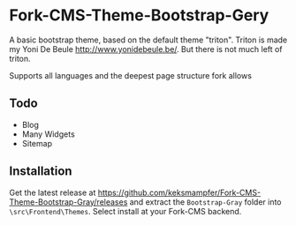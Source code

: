 # Fork-CMS-Theme-Bootstrap-Gery

A basic bootstrap theme, based on the default theme "triton". Triton is made my Yoni De Beule http://www.yonidebeule.be/. But there is not much left of triton.

Supports all languages and the deepest page structure fork allows

## Todo

* Blog 
* Many Widgets
* Sitemap

## Installation

Get the latest release at https://github.com/keksmampfer/Fork-CMS-Theme-Bootstrap-Gray/releases and extract the `Bootstrap-Gray` folder into `\src\Frontend\Themes`. Select install at your Fork-CMS backend.